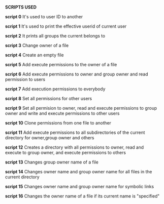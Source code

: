 **SCRIPTS USED**

**script 0** It's used to user ID to another 

**script 1** It's used to print the effective userid of current user

**script 2** It prints all groups the current belongs to

**script 3** Change owner of a file

**script 4** Create an empty file

**script 5** Add execute permissions to the owner of a file

**script 6** Add execute permissions to owner and group owner and read permission to users 

**script 7** Add execution permissions to everybody

**script 8** Set all permissions for other users

**script 9** Set all permision to owner, read and execute permissions to group owner and write and execute permissions to other users

**script 10** Clone permissions from one file to another

**script 11** Add execute permissions to all subdirectories of the current directory for  owner,group owner and others 

**script 12** Creates a directory with all permissions to owner, read and execute to group owner, and execute permissions to others

**script 13** Changes group owner name of a file

**script 14** Changes owner name and group owner name for all files in the current directory

**script 15** Changes owner name and group owner name for symbolic links

**script 16** Changes the owner name of a file if its current name is "specified"
